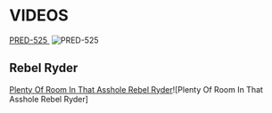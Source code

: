 # VIDEOS

[PRED-525 ](https://missav.com/dm42/pt/pred-525)
![PRED-525](https://github.com/euelinton/teste/assets/46250107/ec37e14e-cefc-482f-9d8e-c9a14d304638)

## Rebel Ryder 

[Plenty Of Room In That Asshole Rebel Ryder](https://www.eporner.com/video-T0yWe2loWLT/14/plenty-of-room-in-that-asshole-rebel-ryder/)![Plenty Of Room In That Asshole Rebel Ryder]
